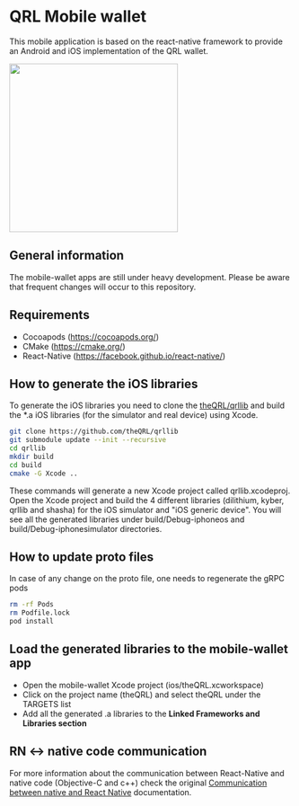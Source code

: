 # QRL Mobile wallet

This mobile application is based on the react-native framework to provide an Android and iOS implementation of the QRL wallet.

<img src="https://github.com/ademcan/mobile-wallet/blob/master/simulator_recording.gif" width="300" />

## General information

The mobile-wallet apps are still under heavy development. Please be aware that frequent changes will occur to this repository.

## Requirements

- Cocoapods (https://cocoapods.org/)
- CMake (https://cmake.org/)
- React-Native (https://facebook.github.io/react-native/)

## How to generate the iOS libraries

To generate the iOS libraries you need to clone the [theQRL/qrllib](https://github.com/theQRL/qrllib) and build the *.a iOS libraries (for the simulator and real device) using Xcode.

```bash
git clone https://github.com/theQRL/qrllib
git submodule update --init --recursive
cd qrllib
mkdir build
cd build
cmake -G Xcode ..
```
These commands will generate a new Xcode project called qrllib.xcodeproj.
Open the Xcode project and build the 4 different libraries (dilithium, kyber, qrllib and shasha) for the iOS simulator and "iOS generic device". You will see all the generated libraries under build/Debug-iphoneos and build/Debug-iphonesimulator directories.

## How to update proto files

In case of any change on the proto file, one needs to regenerate the gRPC pods
```bash
rm -rf Pods
rm Podfile.lock
pod install
```

## Load the generated libraries to the mobile-wallet app

- Open the mobile-wallet Xcode project (ios/theQRL.xcworkspace)
- Click on the project name (theQRL) and select theQRL under the TARGETS list
- Add all the generated .a libraries to the **Linked Frameworks and Libraries section**

## RN <-> native code communication

For more information about the communication between React-Native and native code (Objective-C and c++) check the original [Communication between native and React Native](https://facebook.github.io/react-native/docs/communication-ios.html) documentation.
